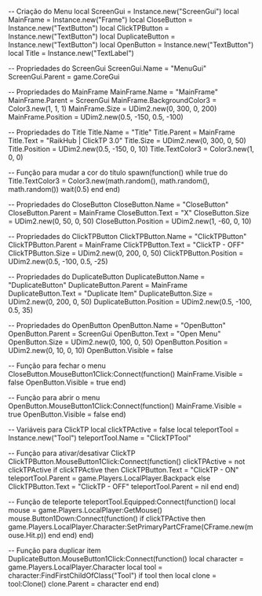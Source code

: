 -- Criação do Menu
local ScreenGui = Instance.new("ScreenGui")
local MainFrame = Instance.new("Frame")
local CloseButton = Instance.new("TextButton")
local ClickTPButton = Instance.new("TextButton")
local DuplicateButton = Instance.new("TextButton")
local OpenButton = Instance.new("TextButton")
local Title = Instance.new("TextLabel")

-- Propriedades do ScreenGui
ScreenGui.Name = "MenuGui"
ScreenGui.Parent = game.CoreGui

-- Propriedades do MainFrame
MainFrame.Name = "MainFrame"
MainFrame.Parent = ScreenGui
MainFrame.BackgroundColor3 = Color3.new(1, 1, 1)
MainFrame.Size = UDim2.new(0, 300, 0, 200)
MainFrame.Position = UDim2.new(0.5, -150, 0.5, -100)

-- Propriedades do Title
Title.Name = "Title"
Title.Parent = MainFrame
Title.Text = "RaikHub | ClickTP 3.0"
Title.Size = UDim2.new(0, 300, 0, 50)
Title.Position = UDim2.new(0.5, -150, 0, 10)
Title.TextColor3 = Color3.new(1, 0, 0)

-- Função para mudar a cor do título
spawn(function()
    while true do
        Title.TextColor3 = Color3.new(math.random(), math.random(), math.random())
        wait(0.5)
    end
end)

-- Propriedades do CloseButton
CloseButton.Name = "CloseButton"
CloseButton.Parent = MainFrame
CloseButton.Text = "X"
CloseButton.Size = UDim2.new(0, 50, 0, 50)
CloseButton.Position = UDim2.new(1, -60, 0, 10)

-- Propriedades do ClickTPButton
ClickTPButton.Name = "ClickTPButton"
ClickTPButton.Parent = MainFrame
ClickTPButton.Text = "ClickTP - OFF"
ClickTPButton.Size = UDim2.new(0, 200, 0, 50)
ClickTPButton.Position = UDim2.new(0.5, -100, 0.5, -25)

-- Propriedades do DuplicateButton
DuplicateButton.Name = "DuplicateButton"
DuplicateButton.Parent = MainFrame
DuplicateButton.Text = "Duplicate Item"
DuplicateButton.Size = UDim2.new(0, 200, 0, 50)
DuplicateButton.Position = UDim2.new(0.5, -100, 0.5, 35)

-- Propriedades do OpenButton
OpenButton.Name = "OpenButton"
OpenButton.Parent = ScreenGui
OpenButton.Text = "Open Menu"
OpenButton.Size = UDim2.new(0, 100, 0, 50)
OpenButton.Position = UDim2.new(0, 10, 0, 10)
OpenButton.Visible = false

-- Função para fechar o menu
CloseButton.MouseButton1Click:Connect(function()
    MainFrame.Visible = false
    OpenButton.Visible = true
end)

-- Função para abrir o menu
OpenButton.MouseButton1Click:Connect(function()
    MainFrame.Visible = true
    OpenButton.Visible = false
end)

-- Variáveis para ClickTP
local clickTPActive = false
local teleportTool = Instance.new("Tool")
teleportTool.Name = "ClickTPTool"

-- Função para ativar/desativar ClickTP
ClickTPButton.MouseButton1Click:Connect(function()
    clickTPActive = not clickTPActive
    if clickTPActive then
        ClickTPButton.Text = "ClickTP - ON"
        teleportTool.Parent = game.Players.LocalPlayer.Backpack
    else
        ClickTPButton.Text = "ClickTP - OFF"
        teleportTool.Parent = nil
    end
end)

-- Função de teleporte
teleportTool.Equipped:Connect(function()
    local mouse = game.Players.LocalPlayer:GetMouse()
    mouse.Button1Down:Connect(function()
        if clickTPActive then
            game.Players.LocalPlayer.Character:SetPrimaryPartCFrame(CFrame.new(mouse.Hit.p))
        end
    end)
end)

-- Função para duplicar item
DuplicateButton.MouseButton1Click:Connect(function()
    local character = game.Players.LocalPlayer.Character
    local tool = character:FindFirstChildOfClass("Tool")
    if tool then
        local clone = tool:Clone()
        clone.Parent = character
    end
end)
